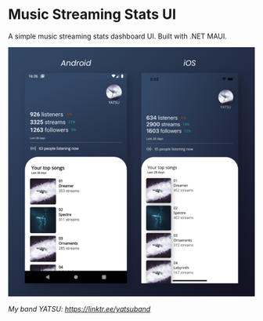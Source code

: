 # Music Streaming Stats UI
A simple music streaming stats dashboard UI. Built with .NET MAUI.

![Music Streaming Stats UI](screenshots/header.png)

*My band YATSU: https://linktr.ee/yatsuband*

